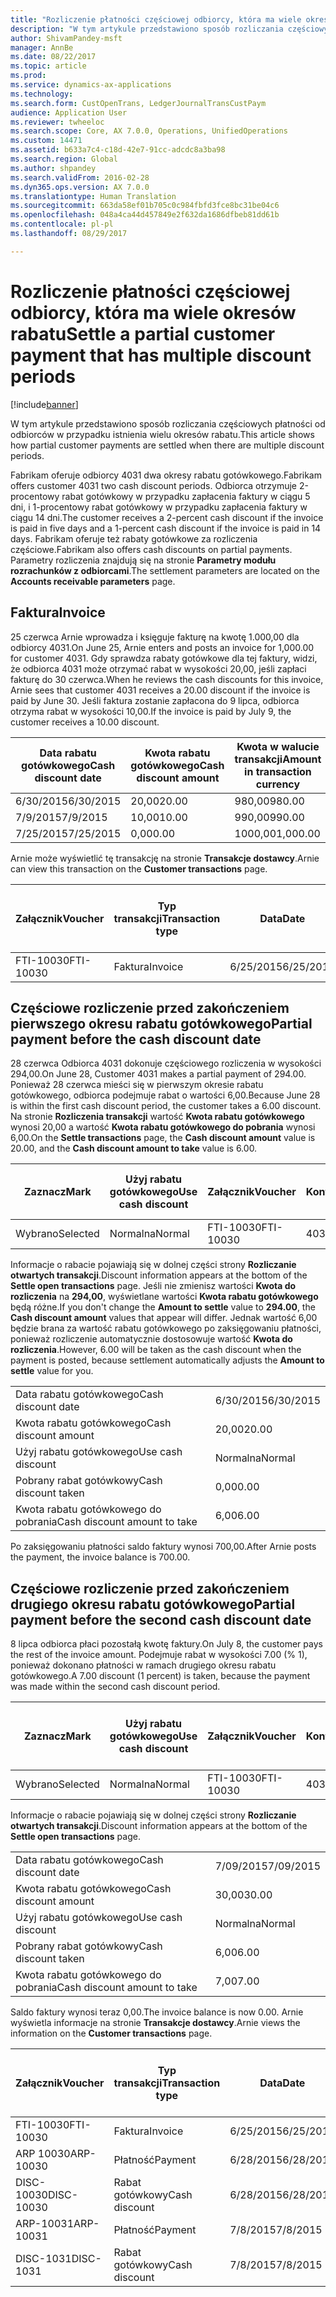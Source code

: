 ```yaml
---
title: "Rozliczenie płatności częściowej odbiorcy, która ma wiele okresów rabatu"
description: "W tym artykule przedstawiono sposób rozliczania częściowych płatności od odbiorców w przypadku istnienia wielu okresów rabatu."
author: ShivamPandey-msft
manager: AnnBe
ms.date: 08/22/2017
ms.topic: article
ms.prod: 
ms.service: dynamics-ax-applications
ms.technology: 
ms.search.form: CustOpenTrans, LedgerJournalTransCustPaym
audience: Application User
ms.reviewer: twheeloc
ms.search.scope: Core, AX 7.0.0, Operations, UnifiedOperations
ms.custom: 14471
ms.assetid: b633a7c4-c18d-42e7-91cc-adcdc8a3ba98
ms.search.region: Global
ms.author: shpandey
ms.search.validFrom: 2016-02-28
ms.dyn365.ops.version: AX 7.0.0
ms.translationtype: Human Translation
ms.sourcegitcommit: 663da58ef01b705c0c984fbfd3fce8bc31be04c6
ms.openlocfilehash: 048a4ca44d457849e2f632da1686dfbeb81dd61b
ms.contentlocale: pl-pl
ms.lasthandoff: 08/29/2017

---
```


# <a name="settle-a-partial-customer-payment-that-has-multiple-discount-periods"></a><span data-ttu-id="bb5d4-103">Rozliczenie płatności częściowej odbiorcy, która ma wiele okresów rabatu</span><span class="sxs-lookup"><span data-stu-id="bb5d4-103">Settle a partial customer payment that has multiple discount periods</span></span>

[!include[banner](../includes/banner.md)]


<span data-ttu-id="bb5d4-104">W tym artykule przedstawiono sposób rozliczania częściowych płatności od odbiorców w przypadku istnienia wielu okresów rabatu.</span><span class="sxs-lookup"><span data-stu-id="bb5d4-104">This article shows how partial customer payments are settled when there are multiple discount periods.</span></span>

<span data-ttu-id="bb5d4-105">Fabrikam oferuje odbiorcy 4031 dwa okresy rabatu gotówkowego.</span><span class="sxs-lookup"><span data-stu-id="bb5d4-105">Fabrikam offers customer 4031 two cash discount periods.</span></span> <span data-ttu-id="bb5d4-106">Odbiorca otrzymuje 2-procentowy rabat gotówkowy w przypadku zapłacenia faktury w ciągu 5 dni, i 1-procentowy rabat gotówkowy w przypadku zapłacenia faktury w ciągu 14 dni.</span><span class="sxs-lookup"><span data-stu-id="bb5d4-106">The customer receives a 2-percent cash discount if the invoice is paid in five days and a 1-percent cash discount if the invoice is paid in 14 days.</span></span> <span data-ttu-id="bb5d4-107">Fabrikam oferuje też rabaty gotówkowe za rozliczenia częściowe.</span><span class="sxs-lookup"><span data-stu-id="bb5d4-107">Fabrikam also offers cash discounts on partial payments.</span></span> <span data-ttu-id="bb5d4-108">Parametry rozliczenia znajdują się na stronie **Parametry modułu rozrachunków z odbiorcami**.</span><span class="sxs-lookup"><span data-stu-id="bb5d4-108">The settlement parameters are located on the **Accounts receivable parameters** page.</span></span>

## <a name="invoice"></a><span data-ttu-id="bb5d4-109">Faktura</span><span class="sxs-lookup"><span data-stu-id="bb5d4-109">Invoice</span></span>
<span data-ttu-id="bb5d4-110">25 czerwca Arnie wprowadza i księguje fakturę na kwotę 1.000,00 dla odbiorcy 4031.</span><span class="sxs-lookup"><span data-stu-id="bb5d4-110">On June 25, Arnie enters and posts an invoice for 1,000.00 for customer 4031.</span></span> <span data-ttu-id="bb5d4-111">Gdy sprawdza rabaty gotówkowe dla tej faktury, widzi, że odbiorca 4031 może otrzymać rabat w wysokości 20,00, jeśli zapłaci fakturę do 30 czerwca.</span><span class="sxs-lookup"><span data-stu-id="bb5d4-111">When he reviews the cash discounts for this invoice, Arnie sees that customer 4031 receives a 20.00 discount if the invoice is paid by June 30.</span></span> <span data-ttu-id="bb5d4-112">Jeśli faktura zostanie zapłacona do 9 lipca, odbiorca otrzyma rabat w wysokości 10,00.</span><span class="sxs-lookup"><span data-stu-id="bb5d4-112">If the invoice is paid by July 9, the customer receives a 10.00 discount.</span></span>

| <span data-ttu-id="bb5d4-113">Data rabatu gotówkowego</span><span class="sxs-lookup"><span data-stu-id="bb5d4-113">Cash discount date</span></span> | <span data-ttu-id="bb5d4-114">Kwota rabatu gotówkowego</span><span class="sxs-lookup"><span data-stu-id="bb5d4-114">Cash discount amount</span></span> | <span data-ttu-id="bb5d4-115">Kwota w walucie transakcji</span><span class="sxs-lookup"><span data-stu-id="bb5d4-115">Amount in transaction currency</span></span> |
|--------------------|----------------------|--------------------------------|
| <span data-ttu-id="bb5d4-116">6/30/2015</span><span class="sxs-lookup"><span data-stu-id="bb5d4-116">6/30/2015</span></span>          | <span data-ttu-id="bb5d4-117">20,00</span><span class="sxs-lookup"><span data-stu-id="bb5d4-117">20.00</span></span>                | <span data-ttu-id="bb5d4-118">980,00</span><span class="sxs-lookup"><span data-stu-id="bb5d4-118">980.00</span></span>                         |
| <span data-ttu-id="bb5d4-119">7/9/2015</span><span class="sxs-lookup"><span data-stu-id="bb5d4-119">7/9/2015</span></span>           | <span data-ttu-id="bb5d4-120">10,00</span><span class="sxs-lookup"><span data-stu-id="bb5d4-120">10.00</span></span>                | <span data-ttu-id="bb5d4-121">990,00</span><span class="sxs-lookup"><span data-stu-id="bb5d4-121">990.00</span></span>                         |
| <span data-ttu-id="bb5d4-122">7/25/2015</span><span class="sxs-lookup"><span data-stu-id="bb5d4-122">7/25/2015</span></span>          | <span data-ttu-id="bb5d4-123">0,00</span><span class="sxs-lookup"><span data-stu-id="bb5d4-123">0.00</span></span>                 | <span data-ttu-id="bb5d4-124">1000,00</span><span class="sxs-lookup"><span data-stu-id="bb5d4-124">1,000.00</span></span>                       |

<span data-ttu-id="bb5d4-125">Arnie może wyświetlić tę transakcję na stronie **Transakcje dostawcy**.</span><span class="sxs-lookup"><span data-stu-id="bb5d4-125">Arnie can view this transaction on the **Customer transactions** page.</span></span>

| <span data-ttu-id="bb5d4-126">Załącznik</span><span class="sxs-lookup"><span data-stu-id="bb5d4-126">Voucher</span></span>   | <span data-ttu-id="bb5d4-127">Typ transakcji</span><span class="sxs-lookup"><span data-stu-id="bb5d4-127">Transaction type</span></span> | <span data-ttu-id="bb5d4-128">Data</span><span class="sxs-lookup"><span data-stu-id="bb5d4-128">Date</span></span>      | <span data-ttu-id="bb5d4-129">Faktura</span><span class="sxs-lookup"><span data-stu-id="bb5d4-129">Invoice</span></span> | <span data-ttu-id="bb5d4-130">Kwota debetu w walucie transakcji</span><span class="sxs-lookup"><span data-stu-id="bb5d4-130">Amount in transaction currency debit</span></span> | <span data-ttu-id="bb5d4-131">Kwota kredytu w walucie transakcji</span><span class="sxs-lookup"><span data-stu-id="bb5d4-131">Amount in transaction currency credit</span></span> | <span data-ttu-id="bb5d4-132">Saldo</span><span class="sxs-lookup"><span data-stu-id="bb5d4-132">Balance</span></span>  | <span data-ttu-id="bb5d4-133">Waluta</span><span class="sxs-lookup"><span data-stu-id="bb5d4-133">Currency</span></span> |
|-----------|------------------|-----------|---------|--------------------------------------|---------------------------------------|----------|----------|
| <span data-ttu-id="bb5d4-134">FTI-10030</span><span class="sxs-lookup"><span data-stu-id="bb5d4-134">FTI-10030</span></span> | <span data-ttu-id="bb5d4-135">Faktura</span><span class="sxs-lookup"><span data-stu-id="bb5d4-135">Invoice</span></span>          | <span data-ttu-id="bb5d4-136">6/25/2015</span><span class="sxs-lookup"><span data-stu-id="bb5d4-136">6/25/2015</span></span> | <span data-ttu-id="bb5d4-137">10030</span><span class="sxs-lookup"><span data-stu-id="bb5d4-137">10030</span></span>   | <span data-ttu-id="bb5d4-138">1000,00</span><span class="sxs-lookup"><span data-stu-id="bb5d4-138">1,000.00</span></span>                             |                                       | <span data-ttu-id="bb5d4-139">1000,00</span><span class="sxs-lookup"><span data-stu-id="bb5d4-139">1,000.00</span></span> | <span data-ttu-id="bb5d4-140">USD</span><span class="sxs-lookup"><span data-stu-id="bb5d4-140">USD</span></span>      |

## <a name="partial-payment-before-the-cash-discount-date"></a><span data-ttu-id="bb5d4-141">Częściowe rozliczenie przed zakończeniem pierwszego okresu rabatu gotówkowego</span><span class="sxs-lookup"><span data-stu-id="bb5d4-141">Partial payment before the cash discount date</span></span>
<span data-ttu-id="bb5d4-142">28 czerwca Odbiorca 4031 dokonuje częściowego rozliczenia w wysokości 294,00.</span><span class="sxs-lookup"><span data-stu-id="bb5d4-142">On June 28, Customer 4031 makes a partial payment of 294.00.</span></span> <span data-ttu-id="bb5d4-143">Ponieważ 28 czerwca mieści się w pierwszym okresie rabatu gotówkowego, odbiorca podejmuje rabat o wartości 6,00.</span><span class="sxs-lookup"><span data-stu-id="bb5d4-143">Because June 28 is within the first cash discount period, the customer takes a 6.00 discount.</span></span> <span data-ttu-id="bb5d4-144">Na stronie **Rozliczenia transakcji** wartość **Kwota rabatu gotówkowego** wynosi 20,00 a wartość **Kwota rabatu gotówkowego do pobrania** wynosi 6,00.</span><span class="sxs-lookup"><span data-stu-id="bb5d4-144">On the **Settle transactions** page, the **Cash discount amount** value is 20.00, and the **Cash discount amount to take** value is 6.00.</span></span>

| <span data-ttu-id="bb5d4-145">Zaznacz</span><span class="sxs-lookup"><span data-stu-id="bb5d4-145">Mark</span></span>     | <span data-ttu-id="bb5d4-146">Użyj rabatu gotówkowego</span><span class="sxs-lookup"><span data-stu-id="bb5d4-146">Use cash discount</span></span> | <span data-ttu-id="bb5d4-147">Załącznik</span><span class="sxs-lookup"><span data-stu-id="bb5d4-147">Voucher</span></span>   | <span data-ttu-id="bb5d4-148">Konto</span><span class="sxs-lookup"><span data-stu-id="bb5d4-148">Account</span></span> | <span data-ttu-id="bb5d4-149">Data</span><span class="sxs-lookup"><span data-stu-id="bb5d4-149">Date</span></span>      | <span data-ttu-id="bb5d4-150">Data wymagalności</span><span class="sxs-lookup"><span data-stu-id="bb5d4-150">Due date</span></span>  | <span data-ttu-id="bb5d4-151">Faktura</span><span class="sxs-lookup"><span data-stu-id="bb5d4-151">Invoice</span></span> | <span data-ttu-id="bb5d4-152">Kwota w walucie transakcji</span><span class="sxs-lookup"><span data-stu-id="bb5d4-152">Amount in transaction currency</span></span> | <span data-ttu-id="bb5d4-153">Waluta</span><span class="sxs-lookup"><span data-stu-id="bb5d4-153">Currency</span></span> | <span data-ttu-id="bb5d4-154">Kwota do rozliczenia</span><span class="sxs-lookup"><span data-stu-id="bb5d4-154">Amount to settle</span></span> |
|----------|-------------------|-----------|---------|-----------|-----------|---------|--------------------------------|----------|------------------|
| <span data-ttu-id="bb5d4-155">Wybrano</span><span class="sxs-lookup"><span data-stu-id="bb5d4-155">Selected</span></span> | <span data-ttu-id="bb5d4-156">Normalna</span><span class="sxs-lookup"><span data-stu-id="bb5d4-156">Normal</span></span>            | <span data-ttu-id="bb5d4-157">FTI-10030</span><span class="sxs-lookup"><span data-stu-id="bb5d4-157">FTI-10030</span></span> | <span data-ttu-id="bb5d4-158">4031</span><span class="sxs-lookup"><span data-stu-id="bb5d4-158">4031</span></span>    | <span data-ttu-id="bb5d4-159">6/25/2015</span><span class="sxs-lookup"><span data-stu-id="bb5d4-159">6/25/2015</span></span> | <span data-ttu-id="bb5d4-160">7/25/2015</span><span class="sxs-lookup"><span data-stu-id="bb5d4-160">7/25/2015</span></span> | <span data-ttu-id="bb5d4-161">10030</span><span class="sxs-lookup"><span data-stu-id="bb5d4-161">10030</span></span>   | <span data-ttu-id="bb5d4-162">1000,00</span><span class="sxs-lookup"><span data-stu-id="bb5d4-162">1,000.00</span></span>                       | <span data-ttu-id="bb5d4-163">USD</span><span class="sxs-lookup"><span data-stu-id="bb5d4-163">USD</span></span>      | <span data-ttu-id="bb5d4-164">294,00</span><span class="sxs-lookup"><span data-stu-id="bb5d4-164">294.00</span></span>           |

<span data-ttu-id="bb5d4-165">Informacje o rabacie pojawiają się w dolnej części strony **Rozliczanie otwartych transakcji**.</span><span class="sxs-lookup"><span data-stu-id="bb5d4-165">Discount information appears at the bottom of the **Settle open transactions** page.</span></span> <span data-ttu-id="bb5d4-166">Jeśli nie zmienisz wartości **Kwota do rozliczenia** na **294,00**, wyświetlane wartości **Kwota rabatu gotówkowego** będą różne.</span><span class="sxs-lookup"><span data-stu-id="bb5d4-166">If you don't change the **Amount to settle** value to **294.00**, the **Cash discount amount** values that appear will differ.</span></span> <span data-ttu-id="bb5d4-167">Jednak wartość 6,00 będzie brana za wartość rabatu gotówkowego po zaksięgowaniu płatności, ponieważ rozliczenie automatycznie dostosowuje wartość **Kwota do rozliczenia**.</span><span class="sxs-lookup"><span data-stu-id="bb5d4-167">However, 6.00 will be taken as the cash discount when the payment is posted, because settlement automatically adjusts the **Amount to settle** value for you.</span></span>

|                              |           |
|------------------------------|-----------|
| <span data-ttu-id="bb5d4-168">Data rabatu gotówkowego</span><span class="sxs-lookup"><span data-stu-id="bb5d4-168">Cash discount date</span></span>           | <span data-ttu-id="bb5d4-169">6/30/2015</span><span class="sxs-lookup"><span data-stu-id="bb5d4-169">6/30/2015</span></span> |
| <span data-ttu-id="bb5d4-170">Kwota rabatu gotówkowego</span><span class="sxs-lookup"><span data-stu-id="bb5d4-170">Cash discount amount</span></span>         | <span data-ttu-id="bb5d4-171">20,00</span><span class="sxs-lookup"><span data-stu-id="bb5d4-171">20.00</span></span>     |
| <span data-ttu-id="bb5d4-172">Użyj rabatu gotówkowego</span><span class="sxs-lookup"><span data-stu-id="bb5d4-172">Use cash discount</span></span>            | <span data-ttu-id="bb5d4-173">Normalna</span><span class="sxs-lookup"><span data-stu-id="bb5d4-173">Normal</span></span>    |
| <span data-ttu-id="bb5d4-174">Pobrany rabat gotówkowy</span><span class="sxs-lookup"><span data-stu-id="bb5d4-174">Cash discount taken</span></span>          | <span data-ttu-id="bb5d4-175">0,00</span><span class="sxs-lookup"><span data-stu-id="bb5d4-175">0.00</span></span>      |
| <span data-ttu-id="bb5d4-176">Kwota rabatu gotówkowego do pobrania</span><span class="sxs-lookup"><span data-stu-id="bb5d4-176">Cash discount amount to take</span></span> | <span data-ttu-id="bb5d4-177">6,00</span><span class="sxs-lookup"><span data-stu-id="bb5d4-177">6.00</span></span>      |

<span data-ttu-id="bb5d4-178">Po zaksięgowaniu płatności saldo faktury wynosi 700,00.</span><span class="sxs-lookup"><span data-stu-id="bb5d4-178">After Arnie posts the payment, the invoice balance is 700.00.</span></span>

## <a name="partial-payment-before-the-second-cash-discount-date"></a><span data-ttu-id="bb5d4-179">Częściowe rozliczenie przed zakończeniem drugiego okresu rabatu gotówkowego</span><span class="sxs-lookup"><span data-stu-id="bb5d4-179">Partial payment before the second cash discount date</span></span>
<span data-ttu-id="bb5d4-180">8 lipca odbiorca płaci pozostałą kwotę faktury.</span><span class="sxs-lookup"><span data-stu-id="bb5d4-180">On July 8, the customer pays the rest of the invoice amount.</span></span> <span data-ttu-id="bb5d4-181">Podejmuje rabat w wysokości 7.00 (% 1), ponieważ dokonano płatności w ramach drugiego okresu rabatu gotówkowego.</span><span class="sxs-lookup"><span data-stu-id="bb5d4-181">A 7.00 discount (1 percent) is taken, because the payment was made within the second cash discount period.</span></span>

| <span data-ttu-id="bb5d4-182">Zaznacz</span><span class="sxs-lookup"><span data-stu-id="bb5d4-182">Mark</span></span>     | <span data-ttu-id="bb5d4-183">Użyj rabatu gotówkowego</span><span class="sxs-lookup"><span data-stu-id="bb5d4-183">Use cash discount</span></span> | <span data-ttu-id="bb5d4-184">Załącznik</span><span class="sxs-lookup"><span data-stu-id="bb5d4-184">Voucher</span></span>   | <span data-ttu-id="bb5d4-185">Konto</span><span class="sxs-lookup"><span data-stu-id="bb5d4-185">Account</span></span> | <span data-ttu-id="bb5d4-186">Data</span><span class="sxs-lookup"><span data-stu-id="bb5d4-186">Date</span></span>      | <span data-ttu-id="bb5d4-187">Data wymagalności</span><span class="sxs-lookup"><span data-stu-id="bb5d4-187">Due date</span></span>  | <span data-ttu-id="bb5d4-188">Faktura</span><span class="sxs-lookup"><span data-stu-id="bb5d4-188">Invoice</span></span> | <span data-ttu-id="bb5d4-189">Kwota debetu w walucie transakcji</span><span class="sxs-lookup"><span data-stu-id="bb5d4-189">Amount in transaction currency debit</span></span> | <span data-ttu-id="bb5d4-190">Kwota kredytu w walucie transakcji</span><span class="sxs-lookup"><span data-stu-id="bb5d4-190">Amount in transaction currency credit</span></span> | <span data-ttu-id="bb5d4-191">Waluta</span><span class="sxs-lookup"><span data-stu-id="bb5d4-191">Currency</span></span> | <span data-ttu-id="bb5d4-192">Kwota do rozliczenia</span><span class="sxs-lookup"><span data-stu-id="bb5d4-192">Amount to settle</span></span> |
|----------|-------------------|-----------|---------|-----------|-----------|---------|--------------------------------------|---------------------------------------|----------|------------------|
| <span data-ttu-id="bb5d4-193">Wybrano</span><span class="sxs-lookup"><span data-stu-id="bb5d4-193">Selected</span></span> | <span data-ttu-id="bb5d4-194">Normalna</span><span class="sxs-lookup"><span data-stu-id="bb5d4-194">Normal</span></span>            | <span data-ttu-id="bb5d4-195">FTI-10030</span><span class="sxs-lookup"><span data-stu-id="bb5d4-195">FTI-10030</span></span> | <span data-ttu-id="bb5d4-196">4031</span><span class="sxs-lookup"><span data-stu-id="bb5d4-196">4031</span></span>    | <span data-ttu-id="bb5d4-197">6/25/2015</span><span class="sxs-lookup"><span data-stu-id="bb5d4-197">6/25/2015</span></span> | <span data-ttu-id="bb5d4-198">7/25/2015</span><span class="sxs-lookup"><span data-stu-id="bb5d4-198">7/25/2015</span></span> | <span data-ttu-id="bb5d4-199">10030</span><span class="sxs-lookup"><span data-stu-id="bb5d4-199">10030</span></span>   | <span data-ttu-id="bb5d4-200">700,00</span><span class="sxs-lookup"><span data-stu-id="bb5d4-200">700.00</span></span>                               |                                       | <span data-ttu-id="bb5d4-201">USD</span><span class="sxs-lookup"><span data-stu-id="bb5d4-201">USD</span></span>      | <span data-ttu-id="bb5d4-202">693,00</span><span class="sxs-lookup"><span data-stu-id="bb5d4-202">693.00</span></span>           |

<span data-ttu-id="bb5d4-203">Informacje o rabacie pojawiają się w dolnej części strony **Rozliczanie otwartych transakcji**.</span><span class="sxs-lookup"><span data-stu-id="bb5d4-203">Discount information appears at the bottom of the **Settle open transactions** page.</span></span>

|                              |           |
|------------------------------|-----------|
| <span data-ttu-id="bb5d4-204">Data rabatu gotówkowego</span><span class="sxs-lookup"><span data-stu-id="bb5d4-204">Cash discount date</span></span>           | <span data-ttu-id="bb5d4-205">7/09/2015</span><span class="sxs-lookup"><span data-stu-id="bb5d4-205">7/09/2015</span></span> |
| <span data-ttu-id="bb5d4-206">Kwota rabatu gotówkowego</span><span class="sxs-lookup"><span data-stu-id="bb5d4-206">Cash discount amount</span></span>         | <span data-ttu-id="bb5d4-207">30,00</span><span class="sxs-lookup"><span data-stu-id="bb5d4-207">30.00</span></span>     |
| <span data-ttu-id="bb5d4-208">Użyj rabatu gotówkowego</span><span class="sxs-lookup"><span data-stu-id="bb5d4-208">Use cash discount</span></span>            | <span data-ttu-id="bb5d4-209">Normalna</span><span class="sxs-lookup"><span data-stu-id="bb5d4-209">Normal</span></span>    |
| <span data-ttu-id="bb5d4-210">Pobrany rabat gotówkowy</span><span class="sxs-lookup"><span data-stu-id="bb5d4-210">Cash discount taken</span></span>          | <span data-ttu-id="bb5d4-211">6,00</span><span class="sxs-lookup"><span data-stu-id="bb5d4-211">6.00</span></span>      |
| <span data-ttu-id="bb5d4-212">Kwota rabatu gotówkowego do pobrania</span><span class="sxs-lookup"><span data-stu-id="bb5d4-212">Cash discount amount to take</span></span> | <span data-ttu-id="bb5d4-213">7,00</span><span class="sxs-lookup"><span data-stu-id="bb5d4-213">7.00</span></span>      |

<span data-ttu-id="bb5d4-214">Saldo faktury wynosi teraz 0,00.</span><span class="sxs-lookup"><span data-stu-id="bb5d4-214">The invoice balance is now 0.00.</span></span> <span data-ttu-id="bb5d4-215">Arnie wyświetla informacje na stronie **Transakcje dostawcy**.</span><span class="sxs-lookup"><span data-stu-id="bb5d4-215">Arnie views the information on the **Customer transactions** page.</span></span>

| <span data-ttu-id="bb5d4-216">Załącznik</span><span class="sxs-lookup"><span data-stu-id="bb5d4-216">Voucher</span></span>    | <span data-ttu-id="bb5d4-217">Typ transakcji</span><span class="sxs-lookup"><span data-stu-id="bb5d4-217">Transaction type</span></span> | <span data-ttu-id="bb5d4-218">Data</span><span class="sxs-lookup"><span data-stu-id="bb5d4-218">Date</span></span>      | <span data-ttu-id="bb5d4-219">Faktura</span><span class="sxs-lookup"><span data-stu-id="bb5d4-219">Invoice</span></span> | <span data-ttu-id="bb5d4-220">Kwota debetu w walucie transakcji</span><span class="sxs-lookup"><span data-stu-id="bb5d4-220">Amount in transaction currency debit</span></span> | <span data-ttu-id="bb5d4-221">Kwota kredytu w walucie transakcji</span><span class="sxs-lookup"><span data-stu-id="bb5d4-221">Amount in transaction currency credit</span></span> | <span data-ttu-id="bb5d4-222">Saldo</span><span class="sxs-lookup"><span data-stu-id="bb5d4-222">Balance</span></span> | <span data-ttu-id="bb5d4-223">Waluta</span><span class="sxs-lookup"><span data-stu-id="bb5d4-223">Currency</span></span> |
|------------|------------------|-----------|---------|--------------------------------------|---------------------------------------|---------|----------|
| <span data-ttu-id="bb5d4-224">FTI-10030</span><span class="sxs-lookup"><span data-stu-id="bb5d4-224">FTI-10030</span></span>  | <span data-ttu-id="bb5d4-225">Faktura</span><span class="sxs-lookup"><span data-stu-id="bb5d4-225">Invoice</span></span>          | <span data-ttu-id="bb5d4-226">6/25/2015</span><span class="sxs-lookup"><span data-stu-id="bb5d4-226">6/25/2015</span></span> | <span data-ttu-id="bb5d4-227">10030</span><span class="sxs-lookup"><span data-stu-id="bb5d4-227">10030</span></span>   | <span data-ttu-id="bb5d4-228">1000,00</span><span class="sxs-lookup"><span data-stu-id="bb5d4-228">1,000.00</span></span>                             |                                       | <span data-ttu-id="bb5d4-229">0,00</span><span class="sxs-lookup"><span data-stu-id="bb5d4-229">0.00</span></span>    | <span data-ttu-id="bb5d4-230">USD</span><span class="sxs-lookup"><span data-stu-id="bb5d4-230">USD</span></span>      |
| <span data-ttu-id="bb5d4-231">ARP 10030</span><span class="sxs-lookup"><span data-stu-id="bb5d4-231">ARP-10030</span></span>  |  <span data-ttu-id="bb5d4-232">Płatność</span><span class="sxs-lookup"><span data-stu-id="bb5d4-232">Payment</span></span>         | <span data-ttu-id="bb5d4-233">6/28/2015</span><span class="sxs-lookup"><span data-stu-id="bb5d4-233">6/28/2015</span></span> |         |                                      | <span data-ttu-id="bb5d4-234">294,00</span><span class="sxs-lookup"><span data-stu-id="bb5d4-234">294.00</span></span>                                | <span data-ttu-id="bb5d4-235">0,00</span><span class="sxs-lookup"><span data-stu-id="bb5d4-235">0.00</span></span>    | <span data-ttu-id="bb5d4-236">USD</span><span class="sxs-lookup"><span data-stu-id="bb5d4-236">USD</span></span>      |
| <span data-ttu-id="bb5d4-237">DISC-10030</span><span class="sxs-lookup"><span data-stu-id="bb5d4-237">DISC-10030</span></span> |  <span data-ttu-id="bb5d4-238">Rabat gotówkowy</span><span class="sxs-lookup"><span data-stu-id="bb5d4-238">Cash discount</span></span>   | <span data-ttu-id="bb5d4-239">6/28/2015</span><span class="sxs-lookup"><span data-stu-id="bb5d4-239">6/28/2015</span></span> |         |                                      | <span data-ttu-id="bb5d4-240">6,00</span><span class="sxs-lookup"><span data-stu-id="bb5d4-240">6.00</span></span>                                  | <span data-ttu-id="bb5d4-241">0,00</span><span class="sxs-lookup"><span data-stu-id="bb5d4-241">0.00</span></span>    | <span data-ttu-id="bb5d4-242">USD</span><span class="sxs-lookup"><span data-stu-id="bb5d4-242">USD</span></span>      |
| <span data-ttu-id="bb5d4-243">ARP-10031</span><span class="sxs-lookup"><span data-stu-id="bb5d4-243">ARP-10031</span></span>  |  <span data-ttu-id="bb5d4-244">Płatność</span><span class="sxs-lookup"><span data-stu-id="bb5d4-244">Payment</span></span>         | <span data-ttu-id="bb5d4-245">7/8/2015</span><span class="sxs-lookup"><span data-stu-id="bb5d4-245">7/8/2015</span></span>  |         |                                      | <span data-ttu-id="bb5d4-246">693,00</span><span class="sxs-lookup"><span data-stu-id="bb5d4-246">693.00</span></span>                                | <span data-ttu-id="bb5d4-247">0,00</span><span class="sxs-lookup"><span data-stu-id="bb5d4-247">0.00</span></span>    | <span data-ttu-id="bb5d4-248">USD</span><span class="sxs-lookup"><span data-stu-id="bb5d4-248">USD</span></span>      |
| <span data-ttu-id="bb5d4-249">DISC-1031</span><span class="sxs-lookup"><span data-stu-id="bb5d4-249">DISC-1031</span></span>  |  <span data-ttu-id="bb5d4-250">Rabat gotówkowy</span><span class="sxs-lookup"><span data-stu-id="bb5d4-250">Cash discount</span></span>   | <span data-ttu-id="bb5d4-251">7/8/2015</span><span class="sxs-lookup"><span data-stu-id="bb5d4-251">7/8/2015</span></span>  |         |                                      | <span data-ttu-id="bb5d4-252">7,00</span><span class="sxs-lookup"><span data-stu-id="bb5d4-252">7.00</span></span>                                  | <span data-ttu-id="bb5d4-253">0,00</span><span class="sxs-lookup"><span data-stu-id="bb5d4-253">0.00</span></span>    | <span data-ttu-id="bb5d4-254">USD</span><span class="sxs-lookup"><span data-stu-id="bb5d4-254">USD</span></span>      |






